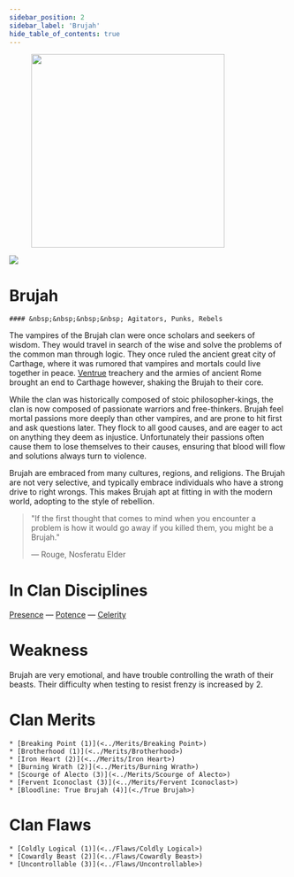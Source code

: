 ```yaml
---
sidebar_position: 2
sidebar_label: 'Brujah'
hide_table_of_contents: true
---
```

<figure className="float-right-img">
  <img src="/img/brujah.png" width='350px' />
  <figcaption style={{ fontSize: '0.85em', color: '#666', textAlign: 'center' }}>

  </figcaption>
</figure>

<img src="/img/clanlogos/brujah.png" className="icon-img" />

# Brujah
    #### &nbsp;&nbsp;&nbsp;&nbsp; Agitators, Punks, Rebels

The vampires of the Brujah clan were once scholars and seekers of wisdom. They would travel in search of the wise and solve the problems of the common man through logic. They once ruled the ancient great city of Carthage, where it was rumored that vampires and mortals could live together in peace. [Ventrue](./Ventrue) treachery and the armies of ancient Rome brought an end to Carthage however, shaking the Brujah to their core.

While the clan was historically composed of stoic philosopher-kings, the clan is now composed of passionate warriors and free-thinkers. Brujah feel mortal passions more deeply than other vampires, and are prone to hit first and ask questions later. They flock to all good causes, and are eager to act on anything they deem as injustice. Unfortunately their passions often cause them to lose themselves to their causes, ensuring that blood will flow and solutions always turn to violence.

Brujah are embraced from many cultures, regions, and religions. The Brujah are not very selective, and typically embrace individuals who have a strong drive to right wrongs. This makes Brujah apt at fitting in with the modern world, adopting to the style of rebellion.

> "If the first thought that comes to mind when you encounter a problem is how it would go away if you killed them, you might be a Brujah."
>
> — Rouge, Nosferatu Elder

# In Clan Disciplines

[Presence](../Disciplines/Presence) — [Potence](../Disciplines/Potence) — [Celerity](../Disciplines/Celerity)

# Weakness

Brujah are very emotional, and have trouble controlling the wrath of their beasts. Their difficulty when testing to resist frenzy is increased by 2.

# Clan Merits

    * [Breaking Point (1)](<../Merits/Breaking Point>)
    * [Brotherhood (1)](<../Merits/Brotherhood>)
    * [Iron Heart (2)](<../Merits/Iron Heart>)
    * [Burning Wrath (2)](<../Merits/Burning Wrath>)
    * [Scourge of Alecto (3)](<../Merits/Scourge of Alecto>)
    * [Fervent Iconoclast (3)](<../Merits/Fervent Iconoclast>)
    * [Bloodline: True Brujah (4)](<./True Brujah>)

# Clan Flaws

    * [Coldly Logical (1)](<../Flaws/Coldly Logical>)
    * [Cowardly Beast (2)](<../Flaws/Cowardly Beast>)
    * [Uncontrollable (3)](<../Flaws/Uncontrollable>)
